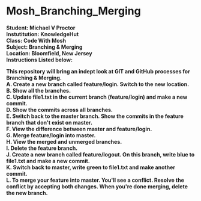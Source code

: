 # Mosh_Branching_Merging
<b>Student:  Michael V Proctor</br>
<b>Instutitution: KnowledgeHut</br>
<b>Class: Code With Mosh</br>
<b>Subject: Branching & Merging</br>
<b>Location: Bloomfield, New Jersey</br>
<b> Instructions Listed below:<br>

This repository will bring an indept look at GIT and GitHub processes for Branching &amp; Merging.  
<b> A. Create a new branch called feature/login. Switch to the new location.</br>
<b> B. Show all the branches.</br>
<b> C. Update file1.txt in the current branch (feature/login) and make a new commit.</br>
<b> D. Show the commits across all branches.</br>
<b> E. Switch back to the master branch.  Show the commits in the feature branch that don't exist on master.</br>
<b> F. View the difference between master and feature/login.</br>
<b> G. Merge feature/login into master.</br>
<b> H. View the merged and unmerged branches.</br>
<b> I. Delete the feature branch.</br>
<b> J. Create a new branch called feature/logout.  On this branch, write blue to file1.txt and make a new commit.</br>
<b> K. Switch back to master, write green to file1.txt and make another commit.</br>
<b> L. To merge your feature into master. You'll see a conflict. Resolve the conflict by accepting both changes.  When you're done merging, delete the new branch.</br>
